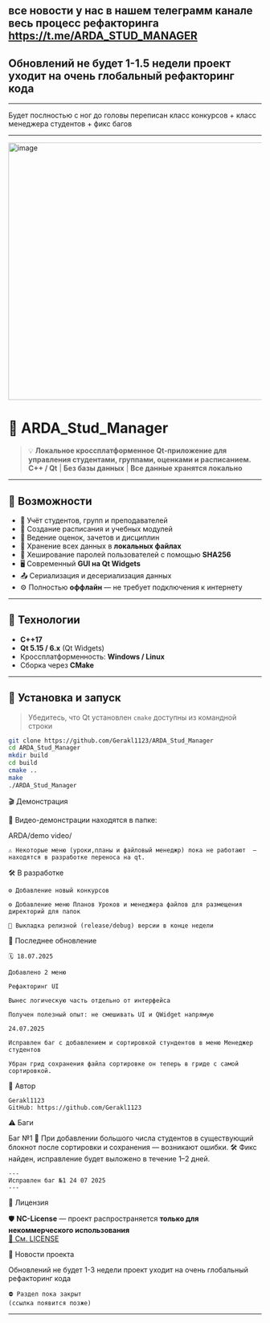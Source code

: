 ## все новости у нас в нашем телеграмм канале весь процесс рефакторинга https://t.me/ARDA_STUD_MANAGER
## Обновлений не будет 1-1.5 недели проект уходит на очень глобальный рефакторинг кода

---

Будет послностью с ног до головы переписан класс конкурсов + класс менеджера студентов + фикс багов 

---
<img width="512" height="512" alt="image" src="https://github.com/user-attachments/assets/5258ddab-9109-4f20-b7c3-0d9f61051b71" />

# 📘 ARDA_Stud_Manager

> 💡 **Локальное кроссплатформенное Qt-приложение для управления студентами, группами, оценками и расписанием.**  
> **C++ / Qt** | **Без базы данных** | **Все данные хранятся локально**

---

## 🔧 Возможности

- 👥 Учёт студентов, групп и преподавателей  
- 📅 Создание расписания и учебных модулей  
- 📝 Ведение оценок, зачетов и дисциплин  
- 💾 Хранение всех данных в **локальных файлах**  
- 🔐 Хеширование паролей пользователей с помощью **SHA256**  
- 🖥️ Современный **GUI на Qt Widgets**  
- 📤 Сериализация и десериализация данных  
- ⚙️ Полностью **оффлайн** — не требует подключения к интернету

---

## 🧱 Технологии

- **C++17**
- **Qt 5.15 / 6.x** (Qt Widgets)
- Кроссплатформенность: **Windows / Linux**
- Сборка через  **CMake**

---

## 🚀 Установка и запуск

> Убедитесь, что Qt установлен `cmake` доступны из командной строки

```bash
git clone https://github.com/Gerakl1123/ARDA_Stud_Manager
cd ARDA_Stud_Manager
mkdir build
cd build
cmake ..
make
./ARDA_Stud_Manager
```

🎬 Демонстрация

🔹 Видео-демонстрации находятся в папке:

ARDA/demo video/

    ⚠️ Некоторые меню (уроки,планы и файловый менеджр) пока не работают  — находятся в разработке переноса на qt.

🛠️ В разработке

    ⚙️ Добавление новый конкурсов
    
    ⚙️ Добавление меню Планов Уроков и менеджера файлов для размещения директорий для папок

    📁 Выкладка релизной (release/debug) версии в конце недели

📅 Последнее обновление

    🗓 18.07.2025

    Добавлено 2 меню

    Рефакторинг UI

    Вынес логическую часть отдельно от интерфейса

    Получен полезный опыт: не смешивать UI и QWidget напрямую

    24.07.2025

    Исправлен баг с добавлением и сортировкой стундентов в меню Менеджер студентов 
    
    Убран грид сохранения файла сортировке он теперь в гриде с самой сортировкой.

👤 Автор

    Gerakl1123
    GitHub: https://github.com/Gerakl1123

⚠️ Баги

 Баг №1
    📌 При добавлении большого числа студентов в существующий блокнот после сортировки и сохранения — возникают ошибки.
    🛠️ Фикс найден, исправление будет выложено в течение 1–2 дней.

    ---
    Исправлен баг №1 24 07 2025
    ---

🧾 Лицензия

🛡️ **NC-License** — проект распространяется **только для некоммерческого использования**  
[📄 См. LICENSE](LICENSE)



🔗 Новости проекта

Обновлений не будет 1-3 недели проект уходит на очень глобальный рефакторинг кода

    ⛔ Раздел пока закрыт
    (ссылка появится позже)


---


